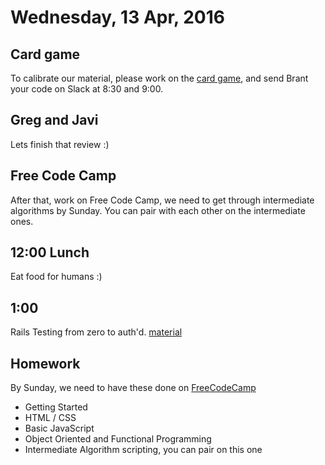 Wednesday, 13 Apr, 2016
=======================

Card game
---------

To calibrate our material, please work on the [card game](http://www.codewars.com/kata/5436fdf34e3d6cb156000350/train/ruby),
and send Brant your code on Slack at 8:30 and 9:00.


Greg and Javi
-------------

Lets finish that review :)


Free Code Camp
--------------

After that, work on Free Code Camp, we need to get through intermediate algorithms by Sunday.
You can pair with each other on the intermediate ones.


12:00 Lunch
-----------

Eat food for humans :)


1:00
----

Rails Testing from zero to auth'd.
[material](https://github.com/CodePlatoon/curriculum/blob/master/phase2/from_zero_to_oauth.md)


Homework
--------

By Sunday, we need to have these done on [FreeCodeCamp](https://www.freecodecamp.com/map)

* Getting Started
* HTML / CSS
* Basic JavaScript
* Object Oriented and Functional Programming
* Intermediate Algorithm scripting, you can pair on this one
